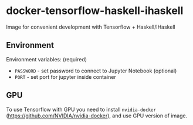 # docker-tensorflow-haskell-ihaskell
Image for convenient development with Tensorflow + Haskell/IHaskell

## Environment

Environment variables:
(required)
* `PASSWORD` - set password to connect to Jupyter Notebook
(optional)
* `PORT` - set port for jupyter inside container

## GPU

To use Tensorflow with GPU you need to install `nvidia-docker` (https://github.com/NVIDIA/nvidia-docker), and use GPU version of image.
